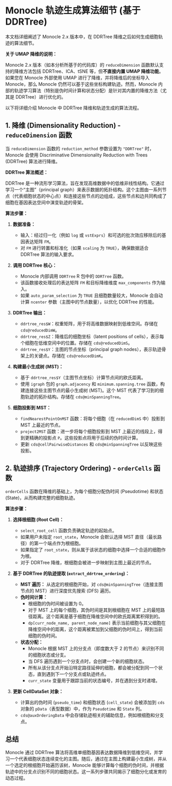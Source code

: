 # Monocle 轨迹生成算法细节 (基于 DDRTree)

本文档详细阐述了 Monocle 2.x 版本中，在 DDRTree 降维之后如何生成细胞轨迹的算法细节。

**关于 UMAP 降维的说明：**

Monocle 2.x 版本（如本分析所基于的代码库）的 `reduceDimension` 函数默认支持的降维方法包括 DDRTree、ICA、tSNE 等，但**不直接内置 UMAP 降维功能**。如果您在 Monocle 外部使用 UMAP 进行了降维，并将降维后的坐标导入 Monocle，那么 Monocle 仍然可以基于这些坐标构建轨迹。然而，Monocle 内部的轨迹学习算法（特别是伪时间计算和状态分配）是针对其内置的降维方法（尤其是 DDRTree）进行优化的。

以下将详细介绍 Monocle 中 DDRTree 降维和轨迹生成的算法流程。

## 1. 降维 (Dimensionality Reduction) - `reduceDimension` 函数

当 `reduceDimension` 函数的 `reduction_method` 参数设置为 `"DDRTree"` 时，Monocle 会使用 Discriminative Dimensionality Reduction with Trees (DDRTree) 算法进行降维。

**DDRTree 算法概述：**

DDRTree 是一种流形学习算法，旨在发现高维数据中的低维非线性结构。它通过学习一个“主图”（principal graph）来表示数据的拓扑结构。这个主图由一系列节点（代表细胞状态的中心点）和连接这些节点的边组成，这些节点和边共同构成了细胞在基因表达空间中演变轨迹的骨架。

**算法步骤：**

1.  **数据准备：**
    *   输入：经过归一化（例如 `log` 或 `vstExprs`）和可选的批次效应移除后的基因表达矩阵 `FM`。
    *   对 `FM` 进行转置和标准化（如果 `scaling` 为 `TRUE`），确保数据适合 DDRTree 算法的输入要求。

2.  **调用 DDRTree 核心：**
    *   Monocle 内部调用 `DDRTree` R 包中的 `DDRTree` 函数。
    *   该函数接收处理后的表达矩阵 `FM` 和目标降维维度 `max_components` 作为输入。
    *   如果 `auto_param_selection` 为 `TRUE` 且细胞数量较大，Monocle 会自动计算 `ncenter` 参数（主图中的节点数量），以优化 DDRTree 的性能。

3.  **DDRTree 输出：**
    *   `ddrtree_res$W`：权重矩阵，用于将高维数据映射到低维空间。存储在 `cds@reducedDimW`。
    *   `ddrtree_res$Z`：降维后的细胞坐标（latent positions of cells），表示每个细胞在低维空间中的位置。存储在 `cds@reducedDimS`。
    *   `ddrtree_res$Y`：主图的节点坐标（principal graph nodes），表示轨迹骨架上的关键点。存储在 `cds@reducedDimK`。

4.  **构建最小生成树 (MST)：**
    *   基于 `ddrtree_res$Y`（主图节点坐标）计算节点间的欧氏距离。
    *   使用 `igraph` 包的 `graph.adjacency` 和 `minimum.spanning.tree` 函数，构建连接这些主图节点的最小生成树 (MST)。这个 MST 代表了学习到的细胞轨迹的拓扑结构。存储在 `cds@minSpanningTree`。

5.  **细胞投影到 MST：**
    *   `findNearestPointOnMST` 函数：将每个细胞（在 `reducedDimS` 中）投影到 MST 上最近的节点。
    *   `project2MST` 函数：进一步将每个细胞投影到 MST 上最近的线段上，得到更精确的投影点 `P`。这些投影点将用于后续的伪时间计算。
    *   更新 `cds@cellPairwiseDistances` 和 `cds@minSpanningTree` 以反映这些投影。

## 2. 轨迹排序 (Trajectory Ordering) - `orderCells` 函数

`orderCells` 函数在降维的基础上，为每个细胞分配伪时间 (Pseudotime) 和状态 (State)，从而构建完整的细胞轨迹。

**算法步骤：**

1.  **选择根细胞 (Root Cell)：**
    *   `select_root_cell` 函数负责确定轨迹的起始点。
    *   如果用户未指定 `root_state`，Monocle 会默认选择 MST 直径（最长路径）的第一个端点作为根细胞。
    *   如果指定了 `root_state`，则从属于该状态的细胞中选择一个合适的细胞作为根。
    *   对于 DDRTree 降维，根细胞会被进一步映射到主图上最近的节点。

2.  **基于 DDRTree 的轨迹提取 (`extract_ddrtree_ordering`)：**
    *   **MST 遍历：** 从选定的根细胞开始，对 `cds@minSpanningTree`（连接主图节点的 MST）进行深度优先搜索 (DFS) 遍历。
    *   **伪时间计算：**
        *   根细胞的伪时间被设置为 0。
        *   对于 MST 上的每个细胞，其伪时间是其到根细胞在 MST 上的最短路径距离。这个距离是基于细胞在降维空间中的欧氏距离累积得到的。
        *   `dp[curr_node_name, parent_node_name]` 表示当前细胞与其父细胞在降维空间中的距离，这个距离被累加到父细胞的伪时间上，得到当前细胞的伪时间。
    *   **状态分配：**
        *   Monocle 根据 MST 上的分支点（即度数大于 2 的节点）来识别不同的细胞状态或分支。
        *   当 DFS 遍历遇到一个分支点时，会创建一个新的细胞状态。
        *   所有从该分支点开始沿特定路径延伸的细胞，都会被分配到同一个状态，直到遇到下一个分支点或轨迹终点。
        *   `curr_state` 变量用于跟踪当前的状态编号，并在遇到分支时递增。

3.  **更新 CellDataSet 对象：**
    *   计算出的伪时间 (`pseudo_time`) 和细胞状态 (`cell_state`) 会被添加到 `cds` 对象的 `pData`（表型数据）中，作为 `Pseudotime` 和 `State` 列。
    *   `cds@auxOrderingData` 中会存储轨迹相关的辅助信息，例如根细胞和分支点。

## 总结

Monocle 通过 DDRTree 算法将高维单细胞基因表达数据降维到低维空间，并学习一个代表细胞状态连续变化的主图。随后，通过在主图上构建最小生成树，并从一个选定的根细胞开始遍历该树，Monocle 能够计算每个细胞的伪时间，并根据轨迹中的分支点识别不同的细胞状态。这一系列步骤共同揭示了细胞分化或发育的动态过程。
